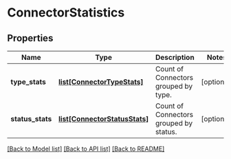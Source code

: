 # ConnectorStatistics

## Properties
Name | Type | Description | Notes
------------ | ------------- | ------------- | -------------
**type_stats** | [**list[ConnectorTypeStats]**](ConnectorTypeStats.md) | Count of Connectors grouped by type. | [optional] 
**status_stats** | [**list[ConnectorStatusStats]**](ConnectorStatusStats.md) | Count of Connectors grouped by status. | [optional] 

[[Back to Model list]](../README.md#documentation-for-models) [[Back to API list]](../README.md#documentation-for-api-endpoints) [[Back to README]](../README.md)

